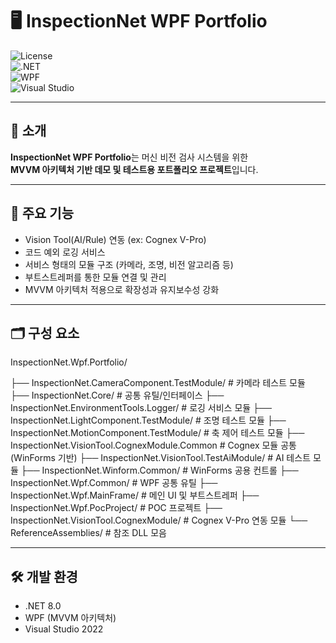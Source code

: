# 🖥️ InspectionNet WPF Portfolio

![License](https://img.shields.io/badge/license-MIT-green.svg)  
![.NET](https://img.shields.io/badge/.NET-8.0-blue.svg)  
![WPF](https://img.shields.io/badge/WPF-MVVM-orange.svg)  
![Visual Studio](https://img.shields.io/badge/IDE-Visual%20Studio%202022-blueviolet)

---

## 📌 소개
**InspectionNet WPF Portfolio**는 머신 비전 검사 시스템을 위한  
**MVVM 아키텍처 기반 데모 및 테스트용 포트폴리오 프로젝트**입니다.  

---

## 🚀 주요 기능
- Vision Tool(AI/Rule) 연동 (ex: Cognex V-Pro)  
- 코드 예외 로깅 서비스  
- 서비스 형태의 모듈 구조 (카메라, 조명, 비전 알고리즘 등)  
- 부트스트레퍼를 통한 모듈 연결 및 관리  
- MVVM 아키텍처 적용으로 확장성과 유지보수성 강화  

---

## 🗂️ 구성 요소
InspectionNet.Wpf.Portfolio/

├── InspectionNet.CameraComponent.TestModule/ # 카메라 테스트 모듈
├── InspectionNet.Core/ # 공통 유틸/인터페이스
├── InspectionNet.EnvironmentTools.Logger/ # 로깅 서비스 모듈
├── InspectionNet.LightComponent.TestModule/ # 조명 테스트 모듈
├── InspectionNet.MotionComponent.TestModule/ # 축 제어 테스트 모듈
├── InspectionNet.VisionTool.CognexModule.Common # Cognex 모듈 공통 (WinForms 기반)
├── InspectionNet.VisionTool.TestAiModule/ # AI 테스트 모듈
├── InspectionNet.Winform.Common/ # WinForms 공용 컨트롤
├── InspectionNet.Wpf.Common/ # WPF 공통 유틸
├── InspectionNet.Wpf.MainFrame/ # 메인 UI 및 부트스트레퍼
├── InspectionNet.Wpf.PocProject/ # POC 프로젝트
├── InspectionNet.VisionTool.CognexModule/ # Cognex V-Pro 연동 모듈
└── ReferenceAssemblies/ # 참조 DLL 모음

---

## 🛠️ 개발 환경
- .NET 8.0  
- WPF (MVVM 아키텍처)  
- Visual Studio 2022  
